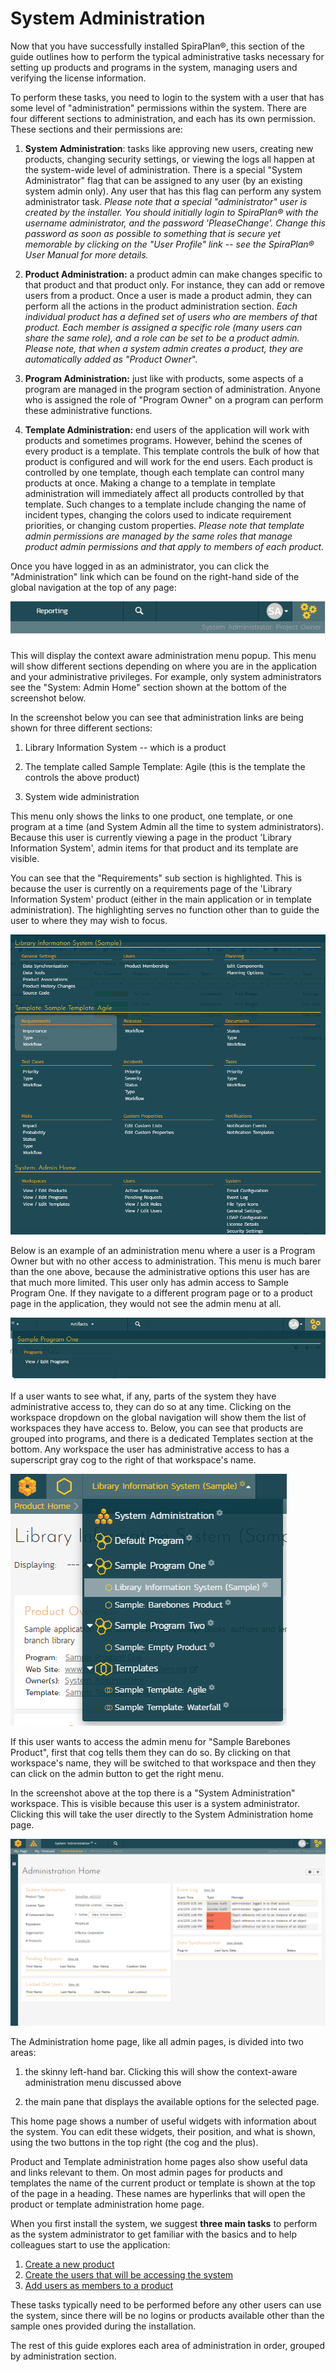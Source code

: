 # System Administration

Now that you have successfully installed SpiraPlan®, this section of the guide outlines how to perform the typical administrative tasks necessary for setting up products and programs in the system, managing users and verifying the license information.

To perform these tasks, you need to login to the system with a user that has some level of "administration" permissions within the system. There are four different sections to administration, and each has its own permission. These sections and their permissions are:

1.  **System Administration**: tasks like approving new users, creating new products, changing security settings, or viewing the logs all happen at the system-wide level of administration. There is a special "System Administrator" flag that can be assigned to any user (by an existing system admin only). Any user that has this flag can perform any system administrator task. *Please note that a special "administrator" user is created by the installer. You should initially login to SpiraPlan® with the username
    administrator, and the password
    'PleaseChange'. Change this password as soon as possible to something that is secure yet memorable by clicking on the "User Profile" link -- see the SpiraPlan® User Manual for more details.*

2.  **Product Administration:** a product admin can make changes specific to that product and that product only. For instance, they can add or remove users from a product. Once a user is made a product admin, they can perform all the actions in the product administration section. *Each individual product has a defined set of users who are members of that product. Each member is assigned a specific role (many users can share the same role), and a role can be set to be a product admin.* *Please note, that when a system admin creates a product, they are automatically added as "Product Owner*".

3.  **Program Administration:** just like with products, some aspects of a program are managed in the program section of administration. Anyone who is assigned the role of "Program Owner" on a program can perform these administrative functions.

4.  **Template Administration:** end users of the application will work with products and sometimes programs. However, behind the scenes of every product is a template. This template controls the bulk of how that product is configured and will work for the end users. Each product is controlled by one template, though each template can control many products at once. Making a change to a template in template administration will immediately affect all products controlled by that template. Such changes to a template include changing the name of incident types, changing the colors used to indicate requirement priorities, or changing custom properties.
*Please note that template admin permissions are managed by the same roles that manage product admin permissions and that apply to members of each product.*

Once you have logged in as an administrator, you can click the "Administration" link which can be found on the right-hand side of the global navigation at the top of any page:

![](img/System_Administration_28.png)

This will display the context aware administration menu popup. This menu will show different sections depending on where you are in the application and your administrative privileges. For example, only system administrators see the "System: Admin Home" section shown at the bottom of the screenshot below.

In the screenshot below you can see that administration links are being shown for three different sections:

1.  Library Information System -- which is a product

2.  The template called Sample Template: Agile (this is the template the controls the above product)

3.  System wide administration

This menu only shows the links to one product, one template, or one program at a time (and System Admin all the time to system administrators). Because this user is currently viewing a page in the product 'Library Information System', admin items for that product and its template are visible.

You can see that the "Requirements" sub section is highlighted. This is because the user is currently on a requirements page of the 'Library Information System' product (either in the main application or in template administration). The highlighting serves no function other than to guide the user to where they may wish to focus.

![](img/System_Administration_29.png)

Below is an example of an administration menu where a user is a Program Owner but with no other access to administration. This menu is much barer than the one above, because the administrative options this user has are that much more limited. This user only has admin access to Sample Program One. If they navigate to a different program page or to a product page in the application, they would not see the admin menu at all.

![](img/System_Administration_30.png)

If a user wants to see what, if any, parts of the system they have administrative access to, they can do so at any time. Clicking on the workspace dropdown on the global navigation will show them the list of workspaces they have access to. Below, you can see that products are grouped into programs, and there is a dedicated Templates section at the bottom. Any workspace the user has administrative access to has a superscript gray cog to the right of that workspace's name.

![](img/System_Administration_31.png)

If this user wants to access the admin menu for "Sample Barebones Product", first that cog tells them they can do so. By clicking on that workspace's name, they will be switched to that workspace and then they can click on the admin button to get the right menu.

In the screenshot above at the top there is a "System Administration" workspace. This is visible because this user is a system administrator. Clicking this will take the user directly to the System Administration home page.

![](img/System_Administration_32.png)

The Administration home page, like all admin pages, is divided into two areas:

1.  the skinny left-hand bar. Clicking this will show the context-aware administration menu discussed above

2.  the main pane that displays the available options for the selected page.

This home page shows a number of useful widgets with information about the system. You can edit these widgets, their position, and what is shown, using the two buttons in the top right (the cog and the plus).

Product and Template administration home pages also show useful data and links relevant to them. On most admin pages for products and templates the name of the current product or template is shown at the top of the page in a heading. These names are hyperlinks that will open the product or template administration home page.

When you first install the system, we suggest **three main tasks** to perform as the system administrator to get familiar with the basics and to help colleagues start to use the application:

1.  [Create a new product](System-Workspaces.md#viewedit-products)
2.  [Create the users that will be accessing the system](System-Users.md#view-edit-users)
3.  [Add users as members to a product](Product-Users.md)

These tasks typically need to be performed before any other users can use the system, since there will be no logins or products available other than the sample ones provided during the installation.

The rest of this guide explores each area of administration in order, grouped by administration section.
